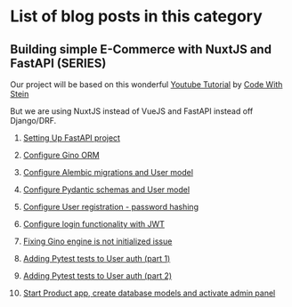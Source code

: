 # List of blog posts in this category

## Building simple E-Commerce with NuxtJS and FastAPI (SERIES)

Our project will be based on this wonderful [Youtube Tutorial](https://www.youtube.com/watch?v=Yg5zkd9nm6w) by [Code With Stein](https://www.youtube.com/channel/UCfVoYvY8BfTDeF63JQmQJvg)

But we are using NuxtJS instead of VueJS and FastAPI instead off Django/DRF.

1. [Setting Up FastAPI project](./ecommerce-setup-fastapi)

2. [Configure Gino ORM](./ecommerce-configure-db)

3. [Configure Alembic migrations and User model](./ecommerce-configure-alembic)

4. [Configure Pydantic schemas and User model](./ecommerce-create-pydantic-schemas)

5. [Configure User registration - password hashing](./ecommerce-configure-user-registration)

6. [Configure login functionality with JWT](./ecommerce-configure-login-jwt)

7. [Fixing Gino engine is not initialized issue](./ecommerce-fixing-gino-error)

8. [Adding Pytest tests to User auth (part 1)](./ecommerce-pytest-user-auth-part1)

9. [Adding Pytest tests to User auth (part 2)](./ecommerce-pytest-user-auth-part2)

10. [Start Product app, create database models and activate admin panel](./ecommerce-configure-product-models)